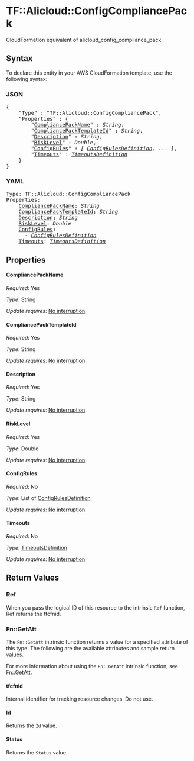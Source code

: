 # TF::Alicloud::ConfigCompliancePack

CloudFormation equivalent of alicloud_config_compliance_pack

## Syntax

To declare this entity in your AWS CloudFormation template, use the following syntax:

### JSON

<pre>
{
    "Type" : "TF::Alicloud::ConfigCompliancePack",
    "Properties" : {
        "<a href="#compliancepackname" title="CompliancePackName">CompliancePackName</a>" : <i>String</i>,
        "<a href="#compliancepacktemplateid" title="CompliancePackTemplateId">CompliancePackTemplateId</a>" : <i>String</i>,
        "<a href="#description" title="Description">Description</a>" : <i>String</i>,
        "<a href="#risklevel" title="RiskLevel">RiskLevel</a>" : <i>Double</i>,
        "<a href="#configrules" title="ConfigRules">ConfigRules</a>" : <i>[ <a href="configrulesdefinition.md">ConfigRulesDefinition</a>, ... ]</i>,
        "<a href="#timeouts" title="Timeouts">Timeouts</a>" : <i><a href="timeoutsdefinition.md">TimeoutsDefinition</a></i>
    }
}
</pre>

### YAML

<pre>
Type: TF::Alicloud::ConfigCompliancePack
Properties:
    <a href="#compliancepackname" title="CompliancePackName">CompliancePackName</a>: <i>String</i>
    <a href="#compliancepacktemplateid" title="CompliancePackTemplateId">CompliancePackTemplateId</a>: <i>String</i>
    <a href="#description" title="Description">Description</a>: <i>String</i>
    <a href="#risklevel" title="RiskLevel">RiskLevel</a>: <i>Double</i>
    <a href="#configrules" title="ConfigRules">ConfigRules</a>: <i>
      - <a href="configrulesdefinition.md">ConfigRulesDefinition</a></i>
    <a href="#timeouts" title="Timeouts">Timeouts</a>: <i><a href="timeoutsdefinition.md">TimeoutsDefinition</a></i>
</pre>

## Properties

#### CompliancePackName

_Required_: Yes

_Type_: String

_Update requires_: [No interruption](https://docs.aws.amazon.com/AWSCloudFormation/latest/UserGuide/using-cfn-updating-stacks-update-behaviors.html#update-no-interrupt)

#### CompliancePackTemplateId

_Required_: Yes

_Type_: String

_Update requires_: [No interruption](https://docs.aws.amazon.com/AWSCloudFormation/latest/UserGuide/using-cfn-updating-stacks-update-behaviors.html#update-no-interrupt)

#### Description

_Required_: Yes

_Type_: String

_Update requires_: [No interruption](https://docs.aws.amazon.com/AWSCloudFormation/latest/UserGuide/using-cfn-updating-stacks-update-behaviors.html#update-no-interrupt)

#### RiskLevel

_Required_: Yes

_Type_: Double

_Update requires_: [No interruption](https://docs.aws.amazon.com/AWSCloudFormation/latest/UserGuide/using-cfn-updating-stacks-update-behaviors.html#update-no-interrupt)

#### ConfigRules

_Required_: No

_Type_: List of <a href="configrulesdefinition.md">ConfigRulesDefinition</a>

_Update requires_: [No interruption](https://docs.aws.amazon.com/AWSCloudFormation/latest/UserGuide/using-cfn-updating-stacks-update-behaviors.html#update-no-interrupt)

#### Timeouts

_Required_: No

_Type_: <a href="timeoutsdefinition.md">TimeoutsDefinition</a>

_Update requires_: [No interruption](https://docs.aws.amazon.com/AWSCloudFormation/latest/UserGuide/using-cfn-updating-stacks-update-behaviors.html#update-no-interrupt)

## Return Values

### Ref

When you pass the logical ID of this resource to the intrinsic `Ref` function, Ref returns the tfcfnid.

### Fn::GetAtt

The `Fn::GetAtt` intrinsic function returns a value for a specified attribute of this type. The following are the available attributes and sample return values.

For more information about using the `Fn::GetAtt` intrinsic function, see [Fn::GetAtt](https://docs.aws.amazon.com/AWSCloudFormation/latest/UserGuide/intrinsic-function-reference-getatt.html).

#### tfcfnid

Internal identifier for tracking resource changes. Do not use.

#### Id

Returns the <code>Id</code> value.

#### Status

Returns the <code>Status</code> value.

